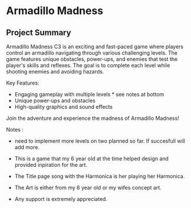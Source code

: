 # Armadillo Madness

## Project Summary

Armadillo Madness C3 is an exciting and fast-paced game where players control an armadillo navigating through various challenging levels. The game features unique obstacles, power-ups, and enemies that test the player's skills and reflexes. The goal is to complete each level while shooting enemies and avoiding hazards.

Key Features:
- Engaging gameplay with multiple levels * see notes at bottom
- Unique power-ups and obstacles
- High-quality graphics and sound effects

Join the adventure and experience the madness of Armadillo Madness!

Notes : 

* need to implement more levels on two planned so far. If succesfull will add more.

- This is a game that my 6 year old at the time helped design and provided inpiration for the art.

- The Title page song with the Harmonica is her playing her Harmonica.

- The Art is either from my 6 year old or my wifes concept art.

- Any support is extremely appreciated.